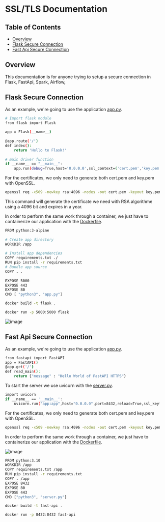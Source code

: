 # SSL/TLS Documentation

## Table of Contents

<!-- toc -->

- [Overview](#overview)
- [Flask Secure Connection](#Flask-Secure-Connection)
- [Fast Api Secure Connection](#Fast-Api-Secure-Connection)
<!-- tocstop -->

## Overview
This documentation is for anyone trying to setup a secure connection in Flask, FastApi, Spark, Airflow, 

## Flask Secure Connection
As an example, we're going to use the application [app.py](https://github.com/KubeHawk/SSL/blob/main/Flask/app.py).

```sh
# Import flask module
from flask import Flask
 
app = Flask(__name__)
 
@app.route('/')
def index():
    return 'Hello to Flask!'
 
# main driver function
if __name__ == "__main__":
    app.run(debug=True,host='0.0.0.0',ssl_context=('cert.pem','key.pem'))
```
For the certificates, we only need to generate both cert.pem and key.pem with OpenSSL.

```sh
openssl req -x509 -newkey rsa:4096 -nodes -out cert.pem -keyout key.pem -days 365
```
This command will generate the certificate we need with RSA algorithme using a 4096 bit and expires in a year.

In order to perform the same work through a container, we just have to containerize our application with the [Dockerfile](https://github.com/KubeHawk/SSL/blob/main/Flask/Dockerfile).

```sh
FROM python:3-alpine
 
# Create app directory
WORKDIR /app
 
# Install app dependencies
COPY requirements.txt ./
RUN pip install -r requirements.txt
# Bundle app source
COPY . .
 
EXPOSE 5000
EXPOSE 443
EXPOSE 80
CMD [ "python3", "app.py"]
```

```sh
docker build -t flask .
```
```sh
docker run -p 5000:5000 flask
```

![image](https://github.com/KubeHawk/SSL/assets/75808939/993ce510-a9ab-4028-a1de-61fbbe19ebc7)

## Fast Api Secure Connection
As an example, we're going to use the application [app.py](https://github.com/KubeHawk/SSL/blob/main/Fast-Api/app.py).

```sh
from fastapi import FastAPI
app = FastAPI()
@app.get('/')
def read_main():
    return {"message" : "Hello World of FastAPI HTTPS"}
```
To start the server we use uvicorn with the [server.py](https://github.com/KubeHawk/SSL/blob/main/Fast-Api/server.py).

```sh
import uvicorn
if __name__ == '__main__':
    uvicorn.run("app:app",host="0.0.0.0",port=8432,reload=True,ssl_keyfile="key.pem",ssl_certfile="cert.pem")
```
For the certificates, we only need to generate both cert.pem and key.pem with OpenSSL.

```sh
openssl req -x509 -newkey rsa:4096 -nodes -out cert.pem -keyout key.pem -days 365
```

In order to perform the same work through a container, we just have to containerize our application with the [Dockerfile](https://github.com/KubeHawk/SSL/blob/main/Fast-Api/Dockerfile).

![image](https://github.com/KubeHawk/SSL/assets/75808939/5f49df70-cac7-4a1c-b55a-208979cde00d)

```sh
FROM python:3.10
WORKDIR /app
COPY requirements.txt /app
RUN pip install -r requirements.txt
COPY . /app
EXPOSE 8432
EXPOSE 80
EXPOSE 443
CMD ["python3", "server.py"]
```

```sh
docker build -t fast-api .
```
```sh
docker run -p 8432:8432 fast-api
```

